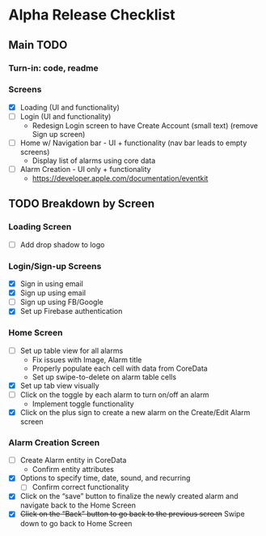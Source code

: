 # Alpha Release Checklist

## Main TODO

### Turn-in: code, readme

### Screens
- [x] Loading (UI and functionality)
- [ ] Login (UI and functionality)
    - Redesign Login screen to have Create Account (small text) (remove Sign up screen)
- [ ] Home w/ Navigation bar - UI + functionality (nav bar leads to empty screens)
    - Display list of alarms using core data
- [ ] Alarm Creation - UI only + functionality
    - https://developer.apple.com/documentation/eventkit

## TODO Breakdown by Screen

### Loading Screen
- [ ] Add drop shadow to logo

### Login/Sign-up Screens
- [x] Sign in using email
- [x] Sign up using email
- [ ] Sign up using FB/Google
- [x] Set up Firebase authentication

### Home Screen
- [ ] Set up table view for all alarms
    - Fix issues with Image, Alarm title
    - Properly populate each cell with data from CoreData
    - Set up swipe-to-delete on alarm table cells
- [x] Set up tab view visually
- [ ] Click on the toggle by each alarm to turn on/off an alarm
    - Implement toggle functionality
- [x] Click on the plus sign to create a new alarm on the Create/Edit Alarm screen

### Alarm Creation Screen
- [ ] Create Alarm entity in CoreData
    - Confirm entity attributes
- [x] Options to specify time, date, sound, and recurring
    - [ ] Confirm correct functionality
- [x] Click on the “save” button to finalize the newly created alarm and navigate back to the Home Screen
- [x] ~~Click on the “Back” button to go back to the previous screen~~ Swipe down to go back to Home Screen
